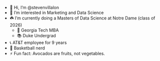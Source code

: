 - 👋 Hi, I’m @stevenvillalon
- 👀 I’m interested in Marketing and Data Science
- ☘️ I’m currently doing a Masters of Data Science at Notre Dame (class of 2026)
  - 🐝 Georgia Tech MBA
  - 📚 Duke Undergrad
- 📞 AT&T employee for 9 years
- 🏀 Basketball nerd
- ⚡ Fun fact: Avocados are fruits, not vegetables.

<!---
stevenvillalon/stevenvillalon is a ✨ special ✨ repository because its `README.md` (this file) appears on your GitHub profile.
You can click the Preview link to take a look at your changes.
--->
